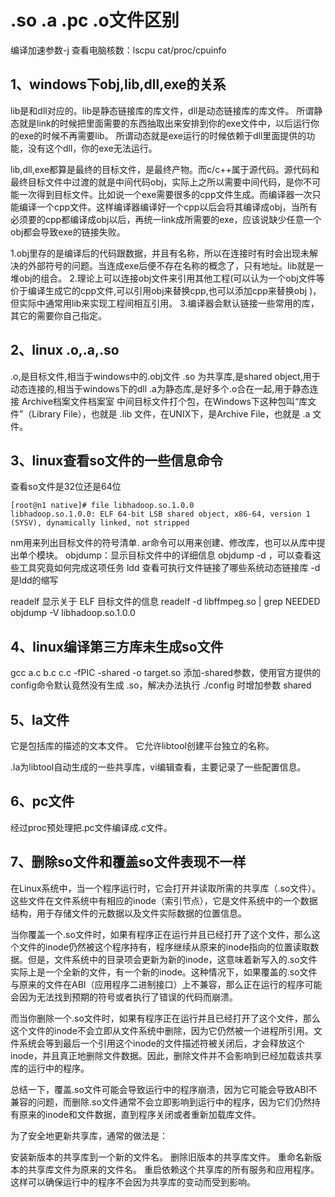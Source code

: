 # .so .a .pc .o文件区别
编译加速参数-j
查看电脑核数：lscpu  cat/proc/cpuinfo

## 1、windows下obj,lib,dll,exe的关系
lib是和dll对应的。lib是静态链接库的库文件，dll是动态链接库的库文件。 
所谓静态就是link的时候把里面需要的东西抽取出来安排到你的exe文件中，以后运行你的exe的时候不再需要lib。
所谓动态就是exe运行的时候依赖于dll里面提供的功能，没有这个dll，你的exe无法运行。 

lib,dll,exe都算是最终的目标文件，是最终产物。而c/c++属于源代码。源代码和最终目标文件中过渡的就是中间代码obj，实际上之所以需要中间代码，是你不可能一次得到目标文件。比如说一个exe需要很多的cpp文件生成。而编译器一次只能编译一个cpp文件。这样编译器编译好一个cpp以后会将其编译成obj，当所有必须要的cpp都编译成obj以后，再统一link成所需要的exe，应该说缺少任意一个obj都会导致exe的链接失败。

1.obj里存的是编译后的代码跟数据，并且有名称，所以在连接时有时会出现未解决的外部符号的问题。当连成exe后便不存在名称的概念了，只有地址。lib就是一堆obj的组合。
2.理论上可以连接obj文件来引用其他工程(可以认为一个obj文件等价于编译生成它的cpp文件,可以引用obj来替换cpp,也可以添加cpp来替换obj )，但实际中通常用lib来实现工程间相互引用。
3.编译器会默认链接一些常用的库，其它的需要你自己指定。

## 2、linux .o,.a,.so
.o,是目标文件,相当于windows中的.obj文件 
.so 为共享库,是shared object,用于动态连接的,相当于windows下的dll 
.a为静态库,是好多个.o合在一起,用于静态连接
Archive档案文件档案室
中间目标文件打个包，在Windows下这种包叫“库文件”（Library File），也就是 .lib 文件，在UNIX下，是Archive File，也就是 .a 文件。

## 3、linux查看so文件的一些信息命令
查看so文件是32位还是64位
```
[root@n1 native]# file libhadoop.so.1.0.0
libhadoop.so.1.0.0: ELF 64-bit LSB shared object, x86-64, version 1 (SYSV), dynamically linked, not stripped
```

nm用来列出目标文件的符号清单.
ar命令可以用来创建、修改库，也可以从库中提出单个模块。
objdump：显示目标文件中的详细信息
objdump -d <command>，可以查看这些工具究竟如何完成这项任务
ldd 查看可执行文件链接了哪些系统动态链接库
-d是ldd的缩写

readelf 显示关于 ELF 目标文件的信息
readelf -d libffmpeg.so | grep NEEDED
objdump -V libhadoop.so.1.0.0

## 4、linux编译第三方库未生成so文件
gcc a.c b.c c.c -fPIC -shared -o target.so
添加-shared参数，使用官方提供的config命令默认竟然没有生成 .so，解决办法执行 ./config 时增加参数 shared

## 5、la文件
它是包括库的描述的文本文件。
它允许libtool创建平台独立的名称。

.la为libtool自动生成的一些共享库，vi编辑查看，主要记录了一些配置信息。

## 6、pc文件
经过proc预处理把.pc文件编译成.c文件。

## 7、删除so文件和覆盖so文件表现不一样
在Linux系统中，当一个程序运行时，它会打开并读取所需的共享库（.so文件）。这些文件在文件系统中有相应的inode（索引节点），它是文件系统中的一个数据结构，用于存储文件的元数据以及文件实际数据的位置信息。

当你覆盖一个.so文件时，如果有程序正在运行并且已经打开了这个文件，那么这个文件的inode仍然被这个程序持有，程序继续从原来的inode指向的位置读取数据。但是，文件系统中的目录项会更新为新的inode，这意味着新写入的.so文件实际上是一个全新的文件，有一个新的inode。这种情况下，如果覆盖的.so文件与原来的文件在ABI（应用程序二进制接口）上不兼容，那么正在运行的程序可能会因为无法找到预期的符号或者执行了错误的代码而崩溃。

而当你删除一个.so文件时，如果有程序正在运行并且已经打开了这个文件，那么这个文件的inode不会立即从文件系统中删除，因为它仍然被一个进程所引用。文件系统会等到最后一个引用这个inode的文件描述符被关闭后，才会释放这个inode，并且真正地删除文件数据。因此，删除文件并不会影响到已经加载该共享库的运行中的程序。

总结一下，覆盖.so文件可能会导致运行中的程序崩溃，因为它可能会导致ABI不兼容的问题，而删除.so文件通常不会立即影响到运行中的程序，因为它们仍然持有原来的inode和文件数据，直到程序关闭或者重新加载库文件。

为了安全地更新共享库，通常的做法是：

安装新版本的共享库到一个新的文件名。
删除旧版本的共享库文件。
重命名新版本的共享库文件为原来的文件名。
重启依赖这个共享库的所有服务和应用程序。
这样可以确保运行中的程序不会因为共享库的变动而受到影响。
